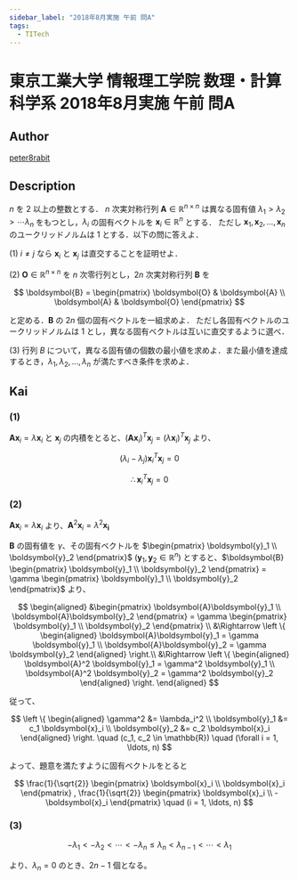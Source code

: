 ```yaml
---
sidebar_label: "2018年8月実施 午前 問A"
tags:
  - TITech
---
```

# 東京工業大学 情報理工学院 数理・計算科学系 2018年8月実施 午前 問A

## **Author**
[peter8rabit](https://github.com/peter8rabit)

## **Description**
$n$ を $2$ 以上の整数とする．
$n$ 次実対称行列 $\boldsymbol{A} \in \mathbb{R}^{n \times n}$ は異なる固有値 $\lambda_1 > \lambda_2 > \cdots \lambda_n$ をもつとし，$\lambda_i$ の固有ベクトルを $\boldsymbol{x}_i \in \mathbb{R}^n$ とする．
ただし $\boldsymbol{x}_1, \boldsymbol{x}_2, \ldots, \boldsymbol{x}_n$ のユークリッドノルムは $1$ とする．以下の問に答えよ．

(1) $i \neq j$ なら $\boldsymbol{x}_i$ と $\boldsymbol{x}_j$ は直交することを証明せよ．

(2) $\boldsymbol{O} \in \mathbb{R}^{n \times n}$ を $n$ 次零行列とし，$2n$ 次実対称行列 $\boldsymbol{B}$ を

$$
\boldsymbol{B} = \begin{pmatrix}
    \boldsymbol{O} & \boldsymbol{A} \\
    \boldsymbol{A} & \boldsymbol{O}
\end{pmatrix}
$$

と定める．$\boldsymbol{B}$ の $2n$ 個の固有ベクトルを一組求めよ．
ただし各固有ベクトルのユークリッドノルムは $1$ とし，異なる固有ベクトルは互いに直交するように選べ．

(3) 行列 $B$ について，異なる固有値の個数の最小値を求めよ．また最小値を達成するとき，$\lambda_1, \lambda_2, \ldots, \lambda_n$ が満たすべき条件を求めよ．

## **Kai**
### (1)
$\boldsymbol{A} \boldsymbol{x}_i = \lambda \boldsymbol{x}_i$ と $\boldsymbol{x}_j$ の内積をとると、$(\boldsymbol{A} \boldsymbol{x}_i)^T \boldsymbol{x}_j = (\lambda \boldsymbol{x}_i)^T \boldsymbol{x}_j$ より、

$$
(\lambda_i - \lambda_j) \boldsymbol{x}_i^T \boldsymbol{x}_j = 0
$$

$$
\therefore \boldsymbol{x}_i^T \boldsymbol{x}_j = 0
$$

### (2)
$\boldsymbol{A} \boldsymbol{x}_i = \lambda \boldsymbol{x}_i$ より、$\boldsymbol{A}^2 \boldsymbol{x}_i = \lambda^2 \boldsymbol{x_i}$

$\boldsymbol{B}$ の固有値を $\gamma$、その固有ベクトルを $\begin{pmatrix} \boldsymbol{y}_1 \\ \boldsymbol{y}_2 \end{pmatrix}$ ($\boldsymbol{y}_1, \boldsymbol{y}_2 \in \mathbb{R}^n$) とすると、$\boldsymbol{B} \begin{pmatrix} \boldsymbol{y}_1 \\ \boldsymbol{y}_2 \end{pmatrix} = \gamma \begin{pmatrix} \boldsymbol{y}_1 \\ \boldsymbol{y}_2 \end{pmatrix}$ より、

$$
\begin{aligned}
&\begin{pmatrix}
    \boldsymbol{A}\boldsymbol{y}_1 \\
    \boldsymbol{A}\boldsymbol{y}_2
\end{pmatrix}
= \gamma
\begin{pmatrix}
    \boldsymbol{y}_1 \\ \boldsymbol{y}_2
\end{pmatrix} \\
&\Rightarrow
\left \{ \begin{aligned} \boldsymbol{A}\boldsymbol{y}_1 = \gamma \boldsymbol{y}_1 \\ \boldsymbol{A}\boldsymbol{y}_2 = \gamma \boldsymbol{y}_2 \end{aligned} \right.\\
&\Rightarrow
\left \{ \begin{aligned} \boldsymbol{A}^2 \boldsymbol{y}_1 = \gamma^2 \boldsymbol{y}_1 \\ \boldsymbol{A}^2 \boldsymbol{y}_2 = \gamma^2 \boldsymbol{y}_2 \end{aligned} \right.
\end{aligned}
$$

従って、

$$
\left \{ \begin{aligned}
\gamma^2 &= \lambda_i^2 \\
\boldsymbol{y}_1 &= c_1 \boldsymbol{x}_i \\
\boldsymbol{y}_2 &= c_2 \boldsymbol{x}_i 
\end{aligned} \right. \quad (c_1, c_2 \in \mathbb{R}) \quad (\forall i = 1, \ldots, n)
$$

よって、題意を満たすように固有ベクトルをとると

$$
\frac{1}{\sqrt{2}} \begin{pmatrix} \boldsymbol{x}_i \\ \boldsymbol{x}_i \end{pmatrix}
,
\frac{1}{\sqrt{2}} \begin{pmatrix} \boldsymbol{x}_i \\ -\boldsymbol{x}_i \end{pmatrix}
\quad (i = 1, \ldots, n)
$$

### (3)

$$
-\lambda_1 < -\lambda_2 < \cdots < -\lambda_n \leq \lambda_n < \lambda_{n-1} < \cdots < \lambda_1 
$$

より、$\lambda_n = 0$ のとき、$2n - 1$ 個となる。
